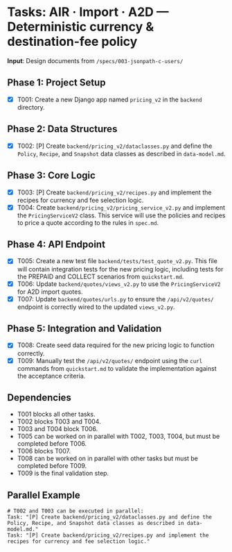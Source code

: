 # Tasks: AIR · Import · A2D — Deterministic currency & destination-fee policy

**Input**: Design documents from `/specs/003-jsonpath-c-users/`

## Phase 1: Project Setup
- [X] T001: Create a new Django app named `pricing_v2` in the `backend` directory.

## Phase 2: Data Structures
- [X] T002: [P] Create `backend/pricing_v2/dataclasses.py` and define the `Policy`, `Recipe`, and `Snapshot` data classes as described in `data-model.md`.

## Phase 3: Core Logic
- [X] T003: [P] Create `backend/pricing_v2/recipes.py` and implement the recipes for currency and fee selection logic.
- [X] T004: Create `backend/pricing_v2/pricing_service_v2.py` and implement the `PricingServiceV2` class. This service will use the policies and recipes to price a quote according to the rules in `spec.md`.

## Phase 4: API Endpoint
- [X] T005: Create a new test file `backend/tests/test_quote_v2.py`. This file will contain integration tests for the new pricing logic, including tests for the PREPAID and COLLECT scenarios from `quickstart.md`.
- [X] T006: Update `backend/quotes/views_v2.py` to use the `PricingServiceV2` for A2D import quotes.
- [X] T007: Update `backend/quotes/urls.py` to ensure the `/api/v2/quotes/` endpoint is correctly wired to the updated `views_v2.py`.

## Phase 5: Integration and Validation
- [X] T008: Create seed data required for the new pricing logic to function correctly.
- [X] T009: Manually test the `/api/v2/quotes/` endpoint using the `curl` commands from `quickstart.md` to validate the implementation against the acceptance criteria.

## Dependencies
- T001 blocks all other tasks.
- T002 blocks T003 and T004.
- T003 and T004 block T006.
- T005 can be worked on in parallel with T002, T003, T004, but must be completed before T006.
- T006 blocks T007.
- T008 can be worked on in parallel with other tasks but must be completed before T009.
- T009 is the final validation step.

## Parallel Example
```
# T002 and T003 can be executed in parallel:
Task: "[P] Create backend/pricing_v2/dataclasses.py and define the Policy, Recipe, and Snapshot data classes as described in data-model.md."
Task: "[P] Create backend/pricing_v2/recipes.py and implement the recipes for currency and fee selection logic."
```
